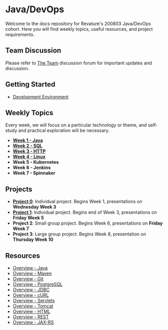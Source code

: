 # Java/DevOps
Welcome to the docs repository for Revature's 200803 Java/DevOps cohort. Here you will find weekly topics, useful resources, and project requirements.

## Team Discussion
Please refer to [The Team](https://github.com/orgs/200803-java-devops/teams/the-team) discussion forum for important updates and discussion.

## Getting Started
- [Development Environment](devenv.md)

## Weekly Topics
Every week, we will focus on a particular technology or theme, and self-study and practical exploration will be necessary.

- [**Week 1 - Java**](week-1-java.md)
- [**Week 2 - SQL**](week-2-sql.md)
- [**Week 3 - HTTP**](week-3-http.md)
- [**Week 4 - Linux**](week-4-linux.md)
- **Week 5 - Kubernetes**
- **Week 6 - Jenkins**
- **Week 7 - Spinnaker**

## Projects
- [**Project 0**](project0.md): Individual project. Begins Week 1, presentations on **Wednesday Week 3**
- [**Project 1**](project1.md): Individual project. Begins end of Week 3, presentations on **Friday Week 5**
- **Project 2**: Small group project. Begins Week 6, presentations on **Friday Week 7**
- **Project 3**: Large group project. Begins Week 8, presentation on **Thursday Week 10**

## Resources

  - [Overview - Java](overview-java.md)
  - [Overview - Maven](overview-maven.md)
  - [Overview - Git](overview-git.md)
  - [Overview - PostgreSQL](overview-postgresql.md)
  - [Overview - JDBC](overview-jdbc.md)
  - [Overview - cURL](overview-curl.md)
  - [Overview - Servlets](overview-servlets.md)
  - [Overview - Tomcat](overview-tomcat.md)
  - [Overview - HTML](overview-html.md)
  - [Overview - REST](overview-rest.md)
  - [Overview - JAX-RS](overview-jaxrs.md)
